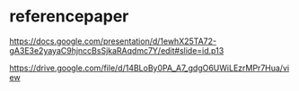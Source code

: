 # referencepaper

https://docs.google.com/presentation/d/1ewhX25TA72-gA3E3e2yayaC9hjnccBsSjkaRAqdmc7Y/edit#slide=id.p13

https://drive.google.com/file/d/14BLoBy0PA_A7_gdgO6UWiLEzrMPr7Hua/view
